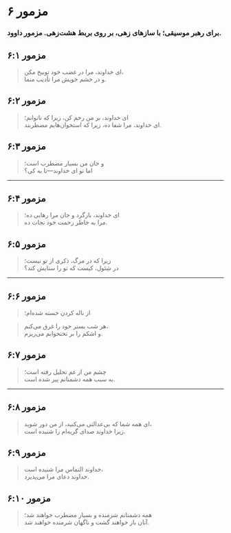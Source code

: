# مزمور ۶

### برای رهبر موسیقی؛ با سازهای زهی، بر روی بربط هشت‌زهی. مزمور داوود.

## مزمور ۶:۱

> ای خداوند، مرا در غضب خود توبیخ مکن،  
> و در خشم خویش مرا تأدیب منما.

## مزمور ۶:۲

> ای خداوند، بر من رحم کن، زیرا که ناتوانم؛  
> ای خداوند، مرا شفا ده، زیرا که استخوان‌هایم مضطربند.

## مزمور ۶:۳

> و جان من بسیار مضطرب است؛  
> اما تو ای خداوند—تا به کی؟

---

## مزمور ۶:۴

> ای خداوند، بازگرد و جان مرا رهایی ده؛  
> مرا به خاطر رحمت خود نجات ده.

## مزمور ۶:۵

> زیرا که در مرگ، ذکری از تو نیست؛  
> در شِئول، کیست که تو را ستایش کند؟

---

## مزمور ۶:۶

> از ناله کردن خسته شده‌ام؛

> هر شب بستر خود را غرق می‌کنم،  
> و اشکم را بر تختخوابم می‌ریزم.

## مزمور ۶:۷

> چشم من از غم تحلیل رفته است؛  
> به سبب همه دشمنانم پیر شده است.

---

## مزمور ۶:۸

> ای همه شما که بی‌عدالتی می‌کنید، از من دور شوید،  
> زیرا خداوند صدای گریه‌ام را شنیده است.

## مزمور ۶:۹

> خداوند التماس مرا شنیده است،  
> خداوند دعای مرا می‌پذیرد.

## مزمور ۶:۱۰

> همه دشمنانم شرمنده و بسیار مضطرب خواهند شد؛  
> آنان باز خواهند گشت و ناگهان شرمنده خواهند شد.
